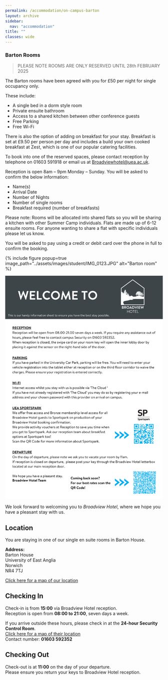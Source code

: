 ```yaml
---
permalink: /accommodation/on-campus-barton
layout: archive
sidebar:
  nav: "accommodation"
title: ""
classes: wide
---
```

### Barton Rooms

> PLEASE NOTE ROOMS ARE ONLY RESERVED UNTIL 28th FEBRUARY 2025

The Barton rooms have been agreed with you for £50 per night for single occupancy only. 

These include:
- A single bed in a dorm style room
- Private ensuite bathroom
- Access to a shared kitchen between other conference guests
- Free Parking
- Free Wi-Fi

There is also the option of adding on breakfast for your stay. Breakfast is set at £9.50 per person per day and includes a build your own cooked breakfast at Zest, which is one of our popular catering facilities.
 
To book into one of the reserved spaces, please contact reception by telephone on 01603 591918 or email us at [Broadviewhotel@uea.ac.uk](mailto:Broadviewhotel@uea.ac.uk). 

Reception is open 8am – 9pm Monday – Sunday. You will be asked to confirm the below information:
 
- Name(s)
- Arrival Date
- Number of Nights
- Number of single rooms
- Breakfast required (number of breakfasts)
 
Please note: Rooms will be allocated into shared flats so you will be sharing a kitchen with other Summer Camp individuals. Flats are made up of 6-12 ensuite rooms. For anyone wanting to share a flat with specific individuals please let us know.
 
You will be asked to pay using a credit or debit card over the phone in full to confirm the booking.


{% include figure popup=true image_path="../assets/images/student/IMG_0123.JPG" alt="Barton room" %}

![Welcome to BroadView Hotel](../assets/images/welcome-to-BVH.png "Broadview Hotel")

We look forward to welcoming you to *Broadview Hotel*, where we hope you have a pleasant stay with us.    

## Location
You are staying in one of our single en suite rooms in Barton House.

**Address:**<br>
Barton House<br>
University of East Anglia<br>
Norwich<br>
NR4 7TJ  

[Click here for a map of our location](https://www.google.com/maps/place/Barton+House/@52.6242998,1.2441972,17z/data=!3m1!4b1!4m5!3m4!1s0x47d9e124dee67d3d:0x87ec9dc94703c96f!8m2!3d52.6242966!4d1.2463859)

## Checking In
Check-in is from **15:00** via Broadview Hotel reception.  
Reception is open from **08:00 to 21:00**, seven days a week.
 
If you arrive outside these hours, please check in at the **24-hour Security Control Room**.  
[Click here for a map of their location](https://goo.gl/maps/FebtJXmenKQurwTz5)  
Contact number: **01603 592352**

## Checking Out
Check-out is at **11:00** on the day of your departure.  
Please ensure you return your keys to Broadview Hotel reception.